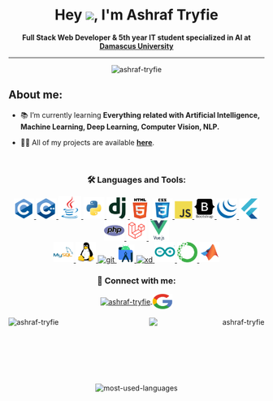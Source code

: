 <h1 align="center">Hey <img src="https://github.com/ashraftryfie/ashraftryfie/assets/108266434/ae0a82c8-18a2-4b83-a501-d3c44f586250" width="30">, I'm Ashraf Tryfie</h1>
<div align='center'>
  <b>
  Full Stack Web Developer & 5th year IT student specialized in AI at
  <a href="http://damascusuniversity.edu.sy/ite/" target="_blank" rel="noreferrer">Damascus University</a>
  </b>
</div>
<hr/>

<p align="center">
  <img src="https://komarev.com/ghpvc/?username=ashraftryfie&label=Profile%20views&color=0e75b6&style=flat" alt="ashraf-tryfie" />
</p>

## About me:

- 📚 I’m currently learning **Everything related with Artificial Intelligence, Machine Learning, Deep Learning, Computer Vision, NLP.**

- 👨‍💻 All of my projects are available **[here](https://github.com/ashraftryfie)**.

<br>

<div align="center">
  
  <h3 align="center">🛠 Languages and Tools:</h3> 
  <!-- C -->
  <a href="https://github.com/ashraftryfie" target="_blank" rel="noreferrer">
    <img src="https://raw.githubusercontent.com/devicons/devicon/master/icons/c/c-original.svg"
          width="40"
          height="40"
          class="d-block rounded-2 mr-3 flex-shrink-0"
          alt="c-lang">
  </a>
  <!-- C++ -->
  <a href="https://github.com/ashraftryfie" target="_blank" rel="noreferrer">
    <img src="https://raw.githubusercontent.com/devicons/devicon/master/icons/cplusplus/cplusplus-original.svg"
          width="40"
          height="40"
          class="d-block rounded-2 mr-3 flex-shrink-0"
          alt="c++">
  </a>
  <!-- Java -->
  <a href="https://github.com/ashraftryfie" target="_blank" rel="noreferrer">
    <img src="https://raw.githubusercontent.com/devicons/devicon/master/icons/java/java-original.svg"
          width="45"
          height="45"
          class="d-block rounded-2 mr-3 flex-shrink-0"
          alt="java"/>
  </a>
  <!-- Python -->
  <a href="https://github.com/ashraftryfie" target="_blank" rel="noreferrer">
    <img src="https://raw.githubusercontent.com/github/explore/80688e429a7d4ef2fca1e82350fe8e3517d3494d/topics/python/python.png"
          width="42"
          height="42"
          class="d-block rounded-2 mr-3 flex-shrink-0"
          alt="python">
  </a>
  <!-- Django -->
  <a href="https://github.com/ashraftryfie" target="_blank" rel="noreferrer">
    <img src="https://raw.githubusercontent.com/devicons/devicon/master/icons/django/django-plain.svg"
          width="42"
          height="42"
          class="d-block rounded-2 mr-3 flex-shrink-0"
          alt="django">
  </a>
  <!-- HTML -->
  <a href="https://html.com" target="_blank" rel="noreferrer">
    <img src="https://raw.githubusercontent.com/github/explore/80688e429a7d4ef2fca1e82350fe8e3517d3494d/topics/html/html.png"
          width="40"
          height="40"
          alt="HTML">
  </a>
  <!-- CSS3 -->
  <a href="https://www.w3schools.com/css/" target="_blank" rel="noreferrer">
    <img src="https://raw.githubusercontent.com/devicons/devicon/master/icons/css3/css3-original-wordmark.svg"
         alt="css3"
         width="40"
         height="40"/>
  </a>
  <!-- JavaScript -->
  <a href="https://developer.mozilla.org/en-US/docs/Web/JavaScript"
     target="_blank"
     rel="noreferrer">
    <img src="https://raw.githubusercontent.com/devicons/devicon/master/icons/javascript/javascript-original.svg"
         alt="javascript"
         width="35"
         height="35"/>
  </a>
  <!-- Bootstrap -->
  <a href="https://getbootstrap.com" target="_blank" rel="noreferrer">
    <img src="https://raw.githubusercontent.com/devicons/devicon/master/icons/bootstrap/bootstrap-plain-wordmark.svg"
         alt="bootstrap"
         width="40"
         height="40"/>
  </a>
  <!-- JQuery -->
  <a href="#" target="_blank" rel="noreferrer">
    <img src="https://raw.githubusercontent.com/devicons/devicon/master/icons/jquery/jquery-original.svg"
         alt="jquery"
         width="40"
         height="40"/>
  </a>
  <!-- Flutter -->
  <a href="#" target="_blank" rel="noreferrer">
    <img src="https://raw.githubusercontent.com/devicons/devicon/master/icons/flutter/flutter-original.svg"
         alt="flutter"
         width="40"
         height="40"/>
  </a>
  <!-- PHP -->
  <a href="https://www.php.net" target="_blank" rel="noreferrer">
    <img src="https://raw.githubusercontent.com/devicons/devicon/master/icons/php/php-original.svg"
         alt="php"
         width="40"
         height="40"/>
  </a>
  <!-- Laravel -->
  <a href="https://laravel.com/" target="_blank" rel="noreferrer">
    <img src="https://raw.githubusercontent.com/github/explore/56a826d05cf762b2b50ecbe7d492a839b04f3fbf/topics/laravel/laravel.png"
         alt="laravel"
         width="40"
         height="40"/>
  </a>
  <!-- Vue.js -->
  <a href="https://vuejs.org/" target="_blank" rel="noreferrer">
    <img
      src="https://raw.githubusercontent.com/devicons/devicon/master/icons/vuejs/vuejs-original-wordmark.svg"
      alt="vuejs"
      width="40"
      height="40"
    />
  </a>
  <br>
  <!-- MySQL -->
  <a href="https://www.mysql.com/" target="_blank" rel="noreferrer">
    <img src="https://raw.githubusercontent.com/devicons/devicon/master/icons/mysql/mysql-original-wordmark.svg"
         alt="mysql"
         width="40"
         height="40"/>
  </a>
  <!-- Linux -->
  <a href="https://www.linux.org/" target="_blank" rel="noreferrer">
    <img src="https://raw.githubusercontent.com/devicons/devicon/master/icons/linux/linux-original.svg"
         alt="linux"
         width="40"
         height="40"/>
  </a>
  <!-- Git -->
  <a href="https://git-scm.com/" target="_blank" rel="noreferrer">
    <img src="https://www.vectorlogo.zone/logos/git-scm/git-scm-icon.svg"
         alt="git"
         width="38"
         height="38"/>
  </a>
  <!-- Android Studio -->
  <a href="#"
     target="_blank"
     rel="noreferrer">
    <img src="https://raw.githubusercontent.com/devicons/devicon/master/icons/androidstudio/androidstudio-original.svg"
         alt="android-studio"
         width="35"
         height="35"/>
  </a>
  <!-- Adobe-XD -->
  <a href="https://www.adobe.com/products/xd.html"
     target="_blank"
     rel="noreferrer">
    <img src="https://cdn.worldvectorlogo.com/logos/adobe-xd.svg"
         alt="xd"
         width="35"
         height="35"/>
  </a>
  <!-- Arduino -->
  <a href="#"
     target="_blank"
     rel="noreferrer">
    <img src="https://raw.githubusercontent.com/devicons/devicon/master/icons/arduino/arduino-original.svg"
         alt="arduino"
         width="40"
         height="40"/>
  </a>
  <!-- Anaconda -->
  <a href="#"
     target="_blank"
     rel="noreferrer">
    <img src="https://raw.githubusercontent.com/devicons/devicon/master/icons/anaconda/anaconda-original.svg"
         alt="anaconda"
         width="40"
         height="40"/>
  </a>
  <!-- Matlab -->
  <a href="#"
     target="_blank"
     rel="noreferrer">
    <img src="https://raw.githubusercontent.com/devicons/devicon/master/icons/matlab/matlab-original.svg"
         alt="matlab"
         width="40"
         height="40"/>
  </a>
</div>

<div align="center" class="contact-me">
  <h3>📩 Connect with me:</h3>
  <a href="w.linkedin.com/in/ashraf-tryfie-dev2" target="blank">
    <img align="center"
        src="https://raw.githubusercontent.com/rahuldkjain/github-profile-readme-generator/master/src/images/icons/Social/linked-in-alt.svg"
        alt="ashraf-tryfie"
        height="30"
        width="40"/>
  </a>
  <a href="ashraf.tryfie.dev@gmail.com" target="blank">
    <img align="center"
        src="https://raw.githubusercontent.com/devicons/devicon/master/icons/google/google-original.svg"
        alt="ashraf-tryfie"
        height="30"
        width="40"/>
  </a>
</div>

<br>

<div align="left">
  <!-- Light Theme -->
  <!-- <img align="left"
       src="https://github-readme-stats.vercel.app/api?username=ashraftryfie&show_icons=true&locale=en"
       width="45%"
       alt="ashraf-tryfie"/> -->
  <!-- Dark Theme -->
  <img align="left"
       src="https://github-readme-stats.vercel.app/api?username=ashraftryfie&count_private=true&show_icons=true&theme=tokyonight&hide_border=true"
       width="45%"
       alt="ashraf-tryfie">
</div>

<div align="right">
  <!-- Light Theme -->
  <!-- <img align="right"
       src="https://github-readme-streak-stats.herokuapp.com/?user=ashraftryfie&"
       width="45%"
       alt="ashraf-tryfie"/> -->
  <!-- Dark Theme -->
  <img align="right"
       src="https://github-readme-streak-stats.herokuapp.com?user=ashraftryfie&theme=tokyonight&hide_border=true"
       width="45%"
       alt="ashraf-tryfie">
</div>

<br><br><br><br><br><br>

<div align="center">
    <img src="https://github-readme-stats.vercel.app/api/top-langs/?username=ashraftryfie&theme=tokyonight&hide_border=true"
         alt="most-used-languages">
</div>

